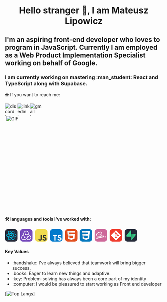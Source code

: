 <h1 align="center">Hello stranger 👀, I am Mateusz Lipowicz</h1> 

<h2>I'm an aspiring front-end developer who loves to program in JavaScript. Currently I am employed as a Web Product Implementation Specialist working on behalf of Google.</h2>

<h3>I am currently working on mastering :man_student: React and TypeScript along with Supabase.</h3>

:telephone: If you want to reach me:

<section id="contact">
  <a href="https://discord.com/users/542077287449886724">
    <img align="left" alt="discord icon" width="40px" height="40px" src="https://raw.githubusercontent.com/peterthehan/peterthehan/master/assets/discord.svg" />
  </a>
  
  <a href="https://www.linkedin.com/in/mateusz-lipowicz/">
    <img align="left" alt="linkedin icon" width="40px" height="40px" src="https://raw.githubusercontent.com/peterthehan/peterthehan/master/assets/linkedin.svg" />
  </a>
  <a href="mailto:matlipowicz@gmail.com">
    <img align="left" alt="gmail icon" width="40px" height="40px" src="https://github.com/gilbarbara/logos/blob/main/logos/google-gmail.svg" />
  </a>
</section>

<br />


  <img align="right" alt="GIF" src="https://media.giphy.com/media/CuuSHzuc0O166MRfjt/giphy.gif" width="500" height="320" />

  
<br/>

<h4>🛠️ languages and tools I've worked with:</h4>
<section id="tools">
  <img src="https://github.com/tandpfun/skill-icons/blob/main/icons/React-Dark.svg" title="React" alt="React" width="40" height="40"/>&nbsp;
  <img src="https://github.com/tandpfun/skill-icons/blob/main/icons/Redux.svg" title="Redux" alt="Redux" width="40" height="40"/>&nbsp;
  <img src="https://github.com/tandpfun/skill-icons/blob/main/icons/JavaScript.svg" title="JavaScript" alt="JavaScript" width="40" height="40"/>&nbsp;
  <img src="https://github.com/tandpfun/skill-icons/blob/main/icons/TypeScript.svg" title="TypeScript" alt="TypeScript" width="40" height="40"/>&nbsp;
  <img src="https://github.com/tandpfun/skill-icons/blob/main/icons/HTML.svg" title="HTML" alt="html" width="40" height="40"/>&nbsp;
  <img src="https://github.com/tandpfun/skill-icons/blob/main/icons/CSS.svg" title="CSS" alt="CSS" width="40" height="40"/>&nbsp;
  <img src="https://github.com/tandpfun/skill-icons/blob/main/icons/Sass.svg" title="SCSS" alt="SCSS" width="40" height="40"/>&nbsp;
  <img src="https://github.com/tandpfun/skill-icons/blob/main/icons/Git.svg" title="GIT" alt="GIT" width="40" height="40"/>&nbsp;
  <img src="https://github.com/tandpfun/skill-icons/blob/main/icons/Supabase-Dark.svg" title="Supabase" alt="Supabase" width="40" height="40"/>&nbsp;
</section>


<div>
  <h4>Key Values</h4>
  <ul>
    <li>:handshake: I've always believed that teamwork will bring bigger success.</li>  
    <li>:books: Eager to learn new things and adaptive.</li>  
    <li>:key: Problem-solving has always been a core part of my identity</li>  
    <li>:computer: I would be pleasured to start working as Front end developer</li>  
  </ul>
</div>

[![Top Langs](https://github-readme-stats.vercel.app/api/top-langs/?username=matlipowicz)]











